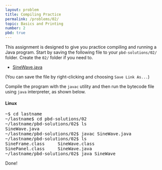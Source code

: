 ```yaml
---
layout: problem
title: Compiling Practice
permalink: /problems/02/
topic: Basics and Printing
number: 2
pbd: true
---
```

This assignment is designed to give you practice compiling and
running a Java program.  Start by saving the following file to your
`pbd-solutions/02/` folder. Create the `02/` folder if you need to.

- <A HREF="https://github.com/MrGallo/MrGallo.github.io/blob/master/problem-files/02/SineWave.java">SineWave.java</A>


(You can save the file by right-clicking and choosing 
`Save Link As...`)

Compile the program with the `javac` utility and then
run the bytecode file using `java` interpreter, as shown below.

#### Linux
<pre>
~$ cd lastname
~/lastname$ cd pbd-solutions/02
~/lastname/pbd-solutions/02$ ls
SineWave.java
~/lastname/pbd-solutions/02$ javac SineWave.java
~/lastname/pbd-solutions/02$ ls
SineFrame.class     SineWave.class
SinePanel.class     SineWave.java
~/lastname/pbd-solutions/02$ java SineWave
</pre>

Done!

